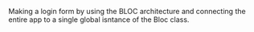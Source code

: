 Making a login form by using the BLOC architecture and connecting the entire app to a single global isntance of the Bloc class.
